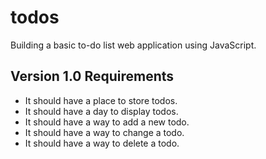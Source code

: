 # todos
Building a basic to-do list web application using JavaScript.

## Version 1.0 Requirements
- It should have a place to store todos.
- It should have a day to display todos.
- It should have a way to add a new todo.
- It should have a way to change a todo.
- It should have a way to delete a todo.
